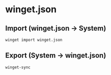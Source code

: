 # winget.json

## Import (winget.json -> System)

```
winget import winget.json
```

## Export (System -> winget.json)

```
winget-sync
```
